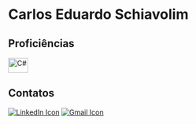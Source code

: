 # Carlos Eduardo Schiavolim

## Proficiências

<div>
  <img align="center" alt="C#" height="30" width="40" src="https://cdn.jsdelivr.net/gh/devicons/devicon/icons/csharp/csharp-original.svg" />
</div>

## Contatos
<div> 
<a href="https://www.linkedin.com/in/carlos-schiavolim/"><img src="https://img.shields.io/badge/-LinkedIn-%230077B5?style=for-the-badge&logo=linkedin&logoColor=white" alt="LinkedIn Icon"></a> 
 <a href="mailto:carlosschiavolim+github@gmail.com"><img src="https://img.shields.io/badge/-Gmail-%23333?style=for-the-badge&logo=gmail&logoColor=white" alt="Gmail Icon"></a>
<div>
